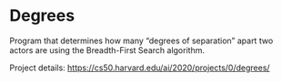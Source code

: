 # **Degrees**

Program that determines how many “degrees of separation” apart two actors are using the Breadth-First Search algorithm.

Project details: https://cs50.harvard.edu/ai/2020/projects/0/degrees/
